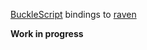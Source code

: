 [BuckleScript][] bindings to [raven][]

**Work in progress**

  [bucklescript]: https://bucklescript.github.io/
  [raven]: https://github.com/getsentry/raven-js
